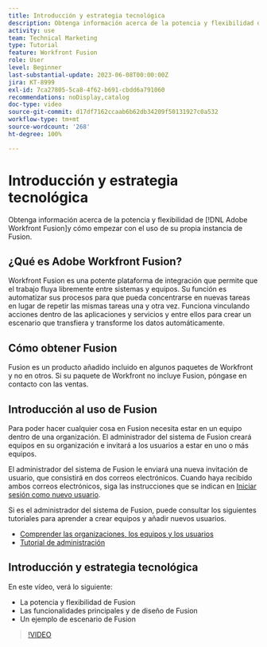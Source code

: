 ```yaml
---
title: Introducción y estrategia tecnológica
description: Obtenga información acerca de la potencia y flexibilidad de [!DNL Adobe Workfront Fusion]y cómo empezar con el uso de su propia instancia de Fusion.
activity: use
team: Technical Marketing
type: Tutorial
feature: Workfront Fusion
role: User
level: Beginner
last-substantial-update: 2023-06-08T00:00:00Z
jira: KT-8999
exl-id: 7ca27805-5ca8-4f62-b691-cbdd6a791060
recommendations: noDisplay,catalog
doc-type: video
source-git-commit: d17df7162ccaab6b62db34209f50131927c0a532
workflow-type: tm+mt
source-wordcount: '268'
ht-degree: 100%

---
```


# Introducción y estrategia tecnológica

Obtenga información acerca de la potencia y flexibilidad de [!DNL Adobe Workfront Fusion]y cómo empezar con el uso de su propia instancia de Fusion.

## ¿Qué es Adobe Workfront Fusion?

Workfront Fusion es una potente plataforma de integración que permite que el trabajo fluya libremente entre sistemas y equipos. Su función es automatizar sus procesos para que pueda concentrarse en nuevas tareas en lugar de repetir las mismas tareas una y otra vez. Funciona vinculando acciones dentro de las aplicaciones y servicios y entre ellos para crear un escenario que transfiera y transforme los datos automáticamente.

## Cómo obtener Fusion

Fusion es un producto añadido incluido en algunos paquetes de Workfront y no en otros. Si su paquete de Workfront no incluye Fusion, póngase en contacto con las ventas.

## Introducción al uso de Fusion

Para poder hacer cualquier cosa en Fusion necesita estar en un equipo dentro de una organización. El administrador del sistema de Fusion creará equipos en su organización e invitará a los usuarios a estar en uno o más equipos.

El administrador del sistema de Fusion le enviará una nueva invitación de usuario, que consistirá en dos correos electrónicos. Cuando haya recibido ambos correos electrónicos, siga las instrucciones que se indican en [Iniciar sesión como nuevo usuario](https://experienceleague.adobe.com/docs/workfront-learn/tutorials-workfront/fusion/welcome-to-workfront-fusion/log-in-as-a-new-user.html?lang=es).

Si es el administrador del sistema de Fusion, puede consultar los siguientes tutoriales para aprender a crear equipos y añadir nuevos usuarios.

* [Comprender las organizaciones, los equipos y los usuarios](https://experienceleague.adobe.com/docs/workfront-learn/tutorials-workfront/fusion/workfront-fusion-administration/understand-organizations-teams-and-users.html?lang=es)
* [Tutorial de administración](https://experienceleague.adobe.com/docs/workfront-learn/tutorials-workfront/fusion/workfront-fusion-administration/administration-walkthrough.html?lang=es)

## Introducción y estrategia tecnológica

En este vídeo, verá lo siguiente:

* La potencia y flexibilidad de Fusion
* Las funcionalidades principales y de diseño de Fusion
* Un ejemplo de escenario de Fusion

>[!VIDEO](https://video.tv.adobe.com/v/3416552/?quality=12&learn=on&enablevpops&captions=spa)
